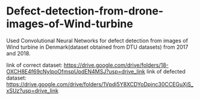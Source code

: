 # Defect-detection-from-drone-images-of-Wind-turbine
Used Convolutional Neural Networks for defect detection from images of Wind turbine in Denmark(dataset obtained from DTU datasets) from 2017 and 2018.

link of correct dataset: https://drive.google.com/drive/folders/18-OXCH8E4f69cNyIpoOfmspUpdEN4MSJ?usp=drive_link
link of defected dataset: https://drive.google.com/drive/folders/1Vpdj5Y8XCDYoDpjnc30CCEGuXjS_xSUz?usp=drive_link
